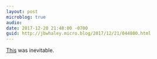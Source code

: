 ```yaml
---
layout: post
microblog: true
audio: 
date: 2017-12-20 21:48:00 -0700
guid: http://jbwhaley.micro.blog/2017/12/21/044800.html
---
```

[This](https://apple.news/ARku2yvR8RJKDmE96AbeQcw) was inevitable. 
